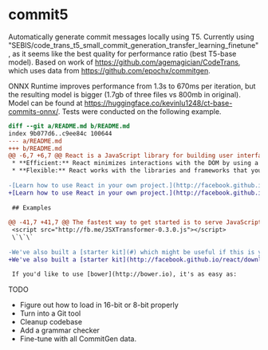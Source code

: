 # commit5
Automatically generate commit messages locally using T5. Currently using "SEBIS/code_trans_t5_small_commit_generation_transfer_learning_finetune", as it seems like the best quality for performance ratio (best T5-base model). Based on work of https://github.com/agemagician/CodeTrans, which uses data from https://github.com/epochx/commitgen.

ONNX Runtime improves performance from 1.3s to 670ms per iteration, but the resulting model is bigger (1.7gb of three files vs 800mb in original). Model can be found at https://huggingface.co/kevinlu1248/ct-base-commits-onnx/. Tests were conducted on the following example.

```diff
diff --git a/README.md b/README.md
index 9b077d6..c9ee84c 100644
--- a/README.md
+++ b/README.md
@@ -6,7 +6,7 @@ React is a JavaScript library for building user interfaces.
 * **Efficient:** React minimizes interactions with the DOM by using a mock representation of the DOM.
 * **Flexible:** React works with the libraries and frameworks that you already know.
 
-[Learn how to use React in your own project.](http://facebook.github.io/docs/getting-started.html)
+[Learn how to use React in your own project.](http://facebook.github.io/react/docs/getting-started.html)
 
 ## Examples
 
@@ -41,7 +41,7 @@ The fastest way to get started is to serve JavaScript from the CDN:
 <script src="http://fb.me/JSXTransformer-0.3.0.js"></script>
 \`\`\`
 
-We've also built a [starter kit](#) which might be useful if this is your first time using React. It includes a webpage with an example of using React with live code.
+We've also built a [starter kit](http://facebook.github.io/react/downloads/react-0.3.0.zip) which might be useful if this is your first time using React. It includes a webpage with an example of using React with live code.
 
 If you'd like to use [bower](http://bower.io), it's as easy as:
```

TODO
* Figure out how to load in 16-bit or 8-bit properly
* Turn into a Git tool
* Cleanup codebase
* Add a grammar checker 
* Fine-tune with all CommitGen data.
